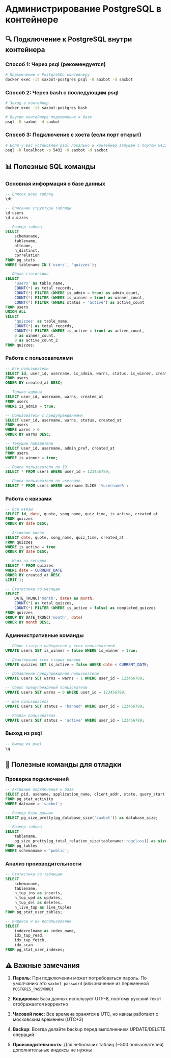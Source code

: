 # Администрирование PostgreSQL в контейнере

## 🔍 Подключение к PostgreSQL внутри контейнера

### Способ 1: Через psql (рекомендуется)

```bash
# Подключение к PostgreSQL контейнеру
docker exec -it saxbot-postgres psql -U saxbot -d saxbot
```

### Способ 2: Через bash с последующим psql

```bash
# Заход в контейнер
docker exec -it saxbot-postgres bash

# Внутри контейнера подключение к базе
psql -U saxbot -d saxbot
```

### Способ 3: Подключение с хоста (если порт открыт)

```bash
# Если у вас установлен psql локально и контейнер запущен с портом 5432
psql -h localhost -p 5432 -U saxbot -d saxbot
```

## 📊 Полезные SQL команды

### Основная информация о базе данных

```sql
-- Список всех таблиц
\dt

-- Описание структуры таблицы
\d users
\d quizzes

-- Размер таблиц
SELECT 
    schemaname,
    tablename,
    attname,
    n_distinct,
    correlation
FROM pg_stats
WHERE tablename IN ('users', 'quizzes');

-- Общая статистика
SELECT 
    'users' as table_name,
    COUNT(*) as total_records,
    COUNT(*) FILTER (WHERE is_admin = true) as admin_count,
    COUNT(*) FILTER (WHERE is_winner = true) as winner_count,
    COUNT(*) FILTER (WHERE status = 'active') as active_count
FROM users
UNION ALL
SELECT 
    'quizzes' as table_name,
    COUNT(*) as total_records,
    COUNT(*) FILTER (WHERE is_active = true) as active_count,
    0 as winner_count,
    0 as active_count_2
FROM quizzes;
```

### Работа с пользователями

```sql
-- Все пользователи
SELECT id, user_id, username, is_admin, warns, status, is_winner, created_at 
FROM users 
ORDER BY created_at DESC;

-- Только админы
SELECT user_id, username, warns, created_at 
FROM users 
WHERE is_admin = true;

-- Пользователи с предупреждениями
SELECT user_id, username, warns, status, created_at 
FROM users 
WHERE warns > 0 
ORDER BY warns DESC;

-- Текущие победители
SELECT user_id, username, admin_pref, created_at 
FROM users 
WHERE is_winner = true;

-- Поиск пользователя по ID
SELECT * FROM users WHERE user_id = 123456789;

-- Поиск пользователя по username
SELECT * FROM users WHERE username ILIKE '%username%';
```

### Работа с квизами

```sql
-- Все квизы
SELECT id, date, quote, song_name, quiz_time, is_active, created_at 
FROM quizzes 
ORDER BY date DESC;

-- Активные квизы
SELECT date, quote, song_name, quiz_time, created_at 
FROM quizzes 
WHERE is_active = true 
ORDER BY date DESC;

-- Квиз на сегодня
SELECT * FROM quizzes 
WHERE date = CURRENT_DATE 
ORDER BY created_at DESC 
LIMIT 1;

-- Статистика по месяцам
SELECT 
    DATE_TRUNC('month', date) as month,
    COUNT(*) as total_quizzes,
    COUNT(*) FILTER (WHERE is_active = false) as completed_quizzes
FROM quizzes 
GROUP BY DATE_TRUNC('month', date)
ORDER BY month DESC;
```

### Административные команды

```sql
-- Сброс статуса победителя у всех пользователей
UPDATE users SET is_winner = false WHERE is_winner = true;

-- Деактивация всех старых квизов
UPDATE quizzes SET is_active = false WHERE date < CURRENT_DATE;

-- Добавление предупреждения пользователю
UPDATE users SET warns = warns + 1 WHERE user_id = 123456789;

-- Сброс предупреждений пользователю
UPDATE users SET warns = 0 WHERE user_id = 123456789;

-- Бан пользователя
UPDATE users SET status = 'banned' WHERE user_id = 123456789;

-- Разбан пользователя
UPDATE users SET status = 'active' WHERE user_id = 123456789;
```

### Выход из psql

```sql
-- Выход из psql
\q
```

## 🔧 Полезные команды для отладки

### Проверка подключений

```sql
-- Активные подключения к базе
SELECT pid, usename, application_name, client_addr, state, query_start 
FROM pg_stat_activity 
WHERE datname = 'saxbot';

-- Размер базы данных
SELECT pg_size_pretty(pg_database_size('saxbot')) as database_size;

-- Размер таблиц
SELECT 
    tablename,
    pg_size_pretty(pg_total_relation_size(tablename::regclass)) as size
FROM pg_tables 
WHERE schemaname = 'public';
```

### Анализ производительности

```sql
-- Статистика по таблицам
SELECT 
    schemaname,
    tablename,
    n_tup_ins as inserts,
    n_tup_upd as updates,
    n_tup_del as deletes,
    n_live_tup as live_tuples
FROM pg_stat_user_tables;

-- Индексы и их использование
SELECT 
    indexrelname as index_name,
    idx_tup_read,
    idx_tup_fetch,
    idx_scan
FROM pg_stat_user_indexes;
```

## ⚠️ Важные замечания

1. **Пароль**: При подключении может потребоваться пароль. По умолчанию это `saxbot_password` (или значение из переменной `POSTGRES_PASSWORD`)

2. **Кодировка**: База данных использует UTF-8, поэтому русский текст отображается корректно

3. **Часовой пояс**: Все времена хранятся в UTC, но квизы работают с московским временем (UTC+3)

4. **Backup**: Всегда делайте backup перед выполнением UPDATE/DELETE операций

5. **Производительность**: Для небольших таблиц (~500 пользователей) дополнительные индексы не нужны

